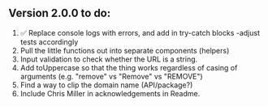 ## Version 2.0.0 to do:

1. ✅ Replace console logs with errors, and add in try-catch blocks
   -adjust tests accordingly
2. Pull the little functions out into separate components (helpers)
3. Input validation to check whether the URL is a string.
4. Add toUppercase so that the thing works regardless of casing of arguments (e.g. "remove" vs "Remove" vs "REMOVE")
5. Find a way to clip the domain name (API/package?)
6. Include Chris Miller in acknowledgements in Readme.
